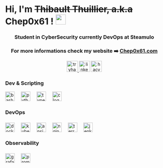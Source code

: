 <h1 align="left"> Hi, I'm <s>Thibault Thuillier, a.k.a</s> Chep0x61 ! <img src="https://c.tenor.com/Wx9IEmZZXSoAAAAi/hi.gif" width="32" height="32"/> </h1>

<div align="center">
  <h3 align="center"> Student in CyberSecurity currently DevOps at Steamulo</h3>
  <h3 align="center"> For more informations check my website ➡️ <a href="https://chep0x61.com" target="_blank" rel="noreferrer">Chep0x61.com</a></h3>
</div>

<div align="center">
  <a href="https://tryhackme.com/p/Chep0x61" target="_blank" rel="noreferrer"><img src="https://img.shields.io/static/v1?message=TryHackMe&logo=tryhackme&label=&color=D14836&logoColor=white&labelColor=&style=for-the-badge" height="35" alt="tryhackme logo"  /> </a>
  <a href="https://www.linkedin.com/in/thibault-thuillier" target="_blank" rel="noreferrer"><img src="https://img.shields.io/static/v1?message=LinkedIn&logo=linkedin&label=&color=0077B5&logoColor=white&labelColor=&style=for-the-badge" height="35" alt="linkedin logo"  /></a>
  <a href="https://app.hackthebox.com/profile/1191719" target="_blank" rel="noreferrer"><img src="https://img.shields.io/static/v1?message=HackTheBox&logo=hackthebox&label=&color=88cc14&logoColor=white&labelColor=&style=for-the-badge" height="35" alt="hacvkthebox logo"  /></a>
</div>


<h3 align="left">Dev & Scripting</h3>

<div align="left">
  <img src="https://img.shields.io/badge/Bash-4EAA25?logo=gnubash&logoColor=white&style=for-the-badge" height="30" alt="bash logo"  />
  <img width="12" />
  <img src="https://img.shields.io/badge/Python-3776AB?logo=python&logoColor=white&style=for-the-badge" height="30" alt="python logo"  />
  <img width="12" />
  <img src="https://img.shields.io/badge/TypeScript-3178C6?logo=typescript&logoColor=white&style=for-the-badge" height="30" alt="typescript logo"  />
  <img width="12" />
  <img src="https://img.shields.io/badge/C-A8B9CC?logo=c&logoColor=black&style=for-the-badge" height="30" alt="c logo"  />
</div>

###

<h3 align="left">DevOps</h3>

###

<div align="left">
  <img src="https://img.shields.io/badge/Docker-2496ED?logo=docker&logoColor=white&style=for-the-badge" height="30" alt="docker logo"  />
  <img width="12" />
  <img src="https://img.shields.io/badge/Kubernetes-326CE5?logo=kubernetes&logoColor=white&style=for-the-badge" height="30" alt="kubernetes logo"  />
  <img width="12" />
  <img src="https://img.shields.io/badge/Ansible-EE0000?logo=ansible&logoColor=white&style=for-the-badge" height="30" alt="ansible logo"  />
  <img width="12" />
  <img src="https://img.shields.io/badge/NGINX-009639?logo=nginx&logoColor=white&style=for-the-badge" height="30" alt="nginx logo"  />
  <img width="12" />
  <img src="https://img.shields.io/badge/Terraform-7B42BC?logo=terraform&logoColor=white&style=for-the-badge" height="30" alt="terraform logo"  />
  <img width="12" />
  <img src="https://img.shields.io/badge/Jenkins-D24939?logo=jenkins&logoColor=white&style=for-the-badge" height="30" alt="jenkins logo"  />
</div>

###

<h3 align="left">Observability</h3>

###

<div align="left">
  <img src="https://img.shields.io/badge/Grafana-F46800?logo=grafana&logoColor=black&style=for-the-badge" height="30" alt="grafana logo"  />
  <img width="12" />
  <img src="https://img.shields.io/badge/Prometheus-E6522C?logo=prometheus&logoColor=white&style=for-the-badge" height="30" alt="prometheus logo"  />
</div>

###
